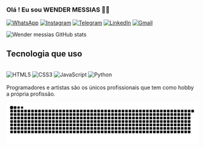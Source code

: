 ### Olá ! Eu sou WENDER MESSIAS 🤙🏻

[![WhatsApp](https://img.shields.io/badge/WhatsApp-25D366?style=for-the-badge&logo=whatsapp&logoColor=white)](https://wa.me/553498307474)
[![Instagram](https://img.shields.io/badge/Instagram-E4405F?style=for-the-badge&logo=instagram&logoColor=white)](https://www.instagram.com/wender_messias2/)
[![Telegram](https://img.shields.io/badge/Telegram-2CA5E0?style=for-the-badge&logo=telegram&logoColor=white)](https://t.me/wender_messias)
[![LinkedIn](https://img.shields.io/badge/LinkedIn-0077B5?style=for-the-badge&logo=linkedin&logoColor=white)](https://www.linkedin.com/in/wender-messias-jose-da-silva/)
[![Gmail](https://img.shields.io/badge/Gmail-D14836?style=for-the-badge&logo=gmail&logoColor=white)](mailto:wendermessias2000@gmail.com?subject=&body=)



![Wender messias GitHub stats](https://github-readme-stats.vercel.app/api?username=wendermessias&show_icons=true&theme=tokyonight)


<!-- [![Top Langs](https://github-readme-stats.vercel.app/api/top-langs/?username=wendermessias&layout=donut)](https://github.com/wendermessias) -->
## Tecnologia que uso
<div stale="display: inline_block"><br>
  <img alt="HTML5" src="https://img.shields.io/badge/HTML5-E34F26?style=for-the-badge&logo=html5&logoColor=white">
  <img alt="CSS3" src="https://img.shields.io/badge/CSS3-1572B6?style=for-the-badge&logo=css3&logoColor=white">
  <img alt="JavaScript" src="https://img.shields.io/badge/JavaScript-F7DF1E?style=for-the-badge&logo=javascript&logoColor=black">
  <img alt="Python" src="https://img.shields.io/badge/Python-3776AB?style=for-the-badge&logo=python&logoColor=white">
</div><br>
Programadores e artistas são os únicos profissionais que tem como hobby a própria profissão.

![Snake animation](https://github.com/wendermessias/wendermessias/blob/output/github-contribution-grid-snake.svg)

